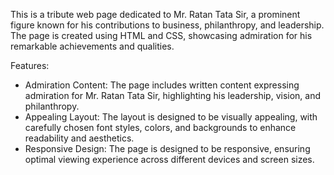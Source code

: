 This is a tribute web page dedicated to Mr. Ratan Tata Sir, a prominent figure known for his contributions to business, philanthropy, and leadership. 
The page is created using HTML and CSS, showcasing admiration for his remarkable achievements and qualities.

Features:
* Admiration Content: The page includes written content expressing admiration for Mr. Ratan Tata Sir, highlighting his leadership, vision, and philanthropy.
* Appealing Layout: The layout is designed to be visually appealing, with carefully chosen font styles, colors, and backgrounds to enhance readability and aesthetics.
* Responsive Design: The page is designed to be responsive, ensuring optimal viewing experience across different devices and screen sizes.
